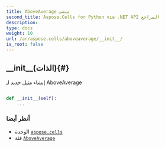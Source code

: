 ```yaml
---
title: AboveAverage منشئ
second_title: Aspose.Cells for Python via .NET API المراجع
description:
type: docs
weight: 10
url: /ar/aspose.cells/aboveaverage/__init__/
is_root: false
---
```

##  \_\_init\_\_(الذات){#}
إنشاء مثيل جديد لـ AboveAverage



```python

def __init__(self):
    ...
```





###  أنظر أيضا
* الوحدة [`aspose.cells`](../../)
* فئة [`AboveAverage`](/cells/python-net/ar/aspose.cells/aboveaverage)
